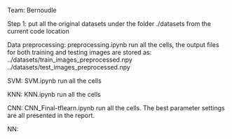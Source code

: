 Team: Bernoudle

Step 1: put all the original datasets under the folder ./datasets from the current code location

Data preprocessing: preprocessing.ipynb
	run all the cells, the output files for both training and testing images are stored as: 
	../datasets/train_images_preprocessed.npy
	../datasets/test_images_preprocessed.npy

SVM: SVM.ipynb
	run all the cells

KNN: KNN.ipynb
	run all the cells

CNN: CNN_Final-tflearn.ipynb
	run all the cells. The best parameter settings are all presented in the report.

NN: 

